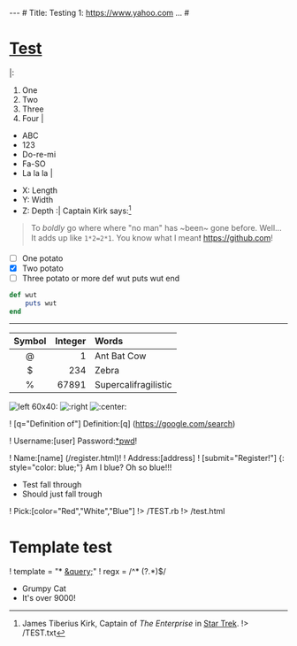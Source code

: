 --- #
Title: Testing
1: https://www.yahoo.com
... #
# [Test](1)
|:
1. One
  2. Two
  3. Three
3. Four
|
* ABC
* 123
 * Do-re-mi
* Fa-SO
* La la la
|
+ X: Length
+ Y: Width
+ Z: Depth
:|
Captain Kirk says:[^1]
> To *boldly* go where where "no man" has ~been~ gone before.
Well... It adds up like `1*2=2*1`.
You know what I mean:heavy_exclamation_mark:
https://github.com!


- [ ] One potato
- [x] Two potato
- [ ] Three potato or more
    def wut
      puts wut
    end
``` ruby
def wut
	puts wut
end
```
---
| Symbol | Integer | Words |
|:------:| ---:    | :-----|
|@       | 1       | Ant Bat Cow |
|    $   |    234  | Zebra         |
|      %|      67891| Supercalifragilistic |
![left 60x40:](/favicon.ico)
![:right](/favicon.ico)
![:center:](/favicon.ico)

! [q="Definition of"] Definition:[q] (https://google.com/search)

! Username:[user] Password:[*pwd](/login.html)!

! Name:[name] (/register.html)!
! Address:[address]
! [submit="Register!"]
{: style="color: blue;"}
Am I blue?
Oh so blue!!!
[^1]: James Tiberius Kirk, Captain of _The Enterprise_  in [Star Trek](https://en.wikipedia.org/wiki/Star_Trek).
!> /TEST.txt
<ul>
  <li>Test fall through</li>
  <li>Should just fall trough</li>
</ul>

! Pick:[color="Red","White","Blue"]
!> /TEST.rb
!> /test.html

# Template test

! template = "* [&query;](https://www.google.com/search?q=&QUERY;)"
! regx = /^\* (?<query>.*)$/
* Grumpy Cat
* It's over 9000!
